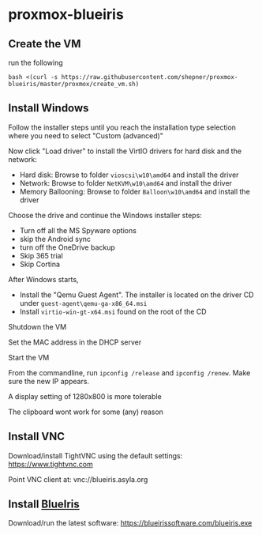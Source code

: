# proxmox-blueiris

## Create the VM

run the following

``` shell
bash <(curl -s https://raw.githubusercontent.com/shepner/proxmox-blueiris/master/proxmox/create_vm.sh)
```

## Install Windows

Follow the installer steps until you reach the installation type selection where you need to select "Custom (advanced)"

Now click "Load driver" to install the VirtIO drivers for hard disk and the network:

* Hard disk: Browse to folder `vioscsi\w10\amd64` and install the driver
* Network: Browse to folder `NetKVM\w10\amd64` and install the driver
* Memory Ballooning: Browse to folder `Balloon\w10\amd64` and install the driver 

Choose the drive and continue the Windows installer steps:

* Turn off all the MS Spyware options
* skip the Android sync
* turn off the OneDrive backup
* Skip 365 trial
* Skip Cortina

After Windows starts, 

* Install the "Qemu Guest Agent". The installer is located on the driver CD under `guest-agent\qemu-ga-x86_64.msi`
* Install `virtio-win-gt-x64.msi` found on the root of the CD

Shutdown the VM

Set the MAC address in the DHCP server

Start the VM

From the commandline, run `ipconfig /release` and `ipconfig /renew`.  Make sure the new IP appears.

A display setting of 1280x800 is more tolerable

The clipboard wont work for some (any) reason

## Install VNC

Download/install TightVNC using the default settings:  https://www.tightvnc.com

Point VNC client at: vnc://blueiris.asyla.org

## Install [BlueIris](https://blueirissoftware.com)

Download/run the latest software: https://blueirissoftware.com/blueiris.exe
